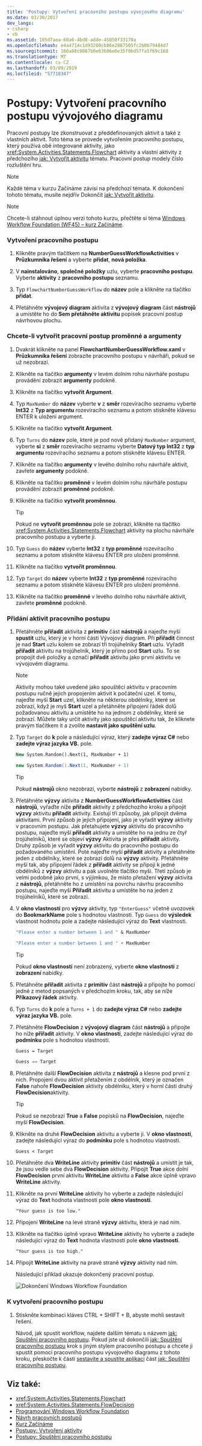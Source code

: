 ```yaml
---
title: 'Postupy: Vytvoření pracovního postupu vývojového diagramu'
ms.date: 03/30/2017
dev_langs:
- csharp
- vb
ms.assetid: 185d7aea-68a6-4bd8-adde-45050f33170a
ms.openlocfilehash: e4a4714c1d93280cb86e2887505fc2b0b79484d7
ms.sourcegitcommit: 160a88c8087b0e63606e6e35f9bd57fa5f69c168
ms.translationtype: MT
ms.contentlocale: cs-CZ
ms.lasthandoff: 03/09/2019
ms.locfileid: "57718347"
---
```

# <a name="how-to-create-a-flowchart-workflow"></a>Postupy: Vytvoření pracovního postupu vývojového diagramu
Pracovní postupy lze zkonstruovat z předdefinovaných aktivit a také z vlastních aktivit. Toto téma se provede vytvořením pracovního postupu, který používá obě integrované aktivity, jako <xref:System.Activities.Statements.Flowchart> aktivity a vlastní aktivity z předchozího [jak: Vytvořit aktivitu](how-to-create-an-activity.md) tématu. Pracovní postup modely číslo rozluštění hru.  
  
> [!NOTE]
>  Každé téma v kurzu Začínáme závisí na předchozí témata. K dokončení tohoto tématu, musíte nejdřív Dokončit [jak: Vytvořit aktivitu](how-to-create-an-activity.md).  
  
> [!NOTE]
>  Chcete-li stáhnout úplnou verzi tohoto kurzu, přečtěte si téma [Windows Workflow Foundation (WF45) – kurz Začínáme](https://go.microsoft.com/fwlink/?LinkID=248976).  
  
### <a name="to-create-the-workflow"></a>Vytvoření pracovního postupu  
  
1.  Klikněte pravým tlačítkem na **NumberGuessWorkflowActivities** v **Průzkumníka řešení** a vyberte **přidat**, **nová položka**.  
  
2.  V **nainstalováno**, **společné položky** uzlu, vyberte **pracovního postupu**. Vyberte **aktivity** z **pracovního postupu** seznamu.  
  
3.  Typ `FlowchartNumberGuessWorkflow` do **název** pole a klikněte na tlačítko **přidat**.  
  
4.  Přetáhněte **vývojový diagram** aktivita z **vývojový diagram** část **nástrojů** a umístěte ho do **Sem přetáhněte aktivitu** popisek pracovní postup návrhovou plochu.  
  
### <a name="to-create-the-workflow-variables-and-arguments"></a>Chcete-li vytvořit pracovní postup proměnné a argumenty  
  
1.  Dvakrát klikněte na panel **FlowchartNumberGuessWorkflow.xaml** v **Průzkumníka řešení** zobrazíte pracovního postupu v návrháři, pokud se už nezobrazí.  
  
2.  Klikněte na tlačítko **argumenty** v levém dolním rohu návrháře postupu provádění zobrazit **argumenty** podokně.  
  
3.  Klikněte na tlačítko **vytvořit Argument**.  
  
4.  Typ `MaxNumber` do **název** vyberte **v** z **směr** rozevíracího seznamu vyberte **Int32** z **Typ argumentu** rozevíracího seznamu a potom stiskněte klávesu ENTER k uložení argument.  
  
5.  Klikněte na tlačítko **vytvořit Argument**.  
  
6.  Typ `Turns` do **název** pole, které je pod nově přidaný `MaxNumber` argument, vyberte **si** z **směr** rozevíracího seznamu vyberte  **Datový typ Int32** z **typ argumentu** rozevíracího seznamu a potom stiskněte klávesu ENTER.  
  
7.  Klikněte na tlačítko **argumenty** v levého dolního rohu návrháře aktivit, zavřete **argumenty** podokně.  
  
8.  Klikněte na tlačítko **proměnné** v levém dolním rohu návrháře postupu provádění zobrazit **proměnné** podokně.  
  
9. Klikněte na tlačítko **vytvořit proměnnou**.  
  
    > [!TIP]
    >  Pokud ne **vytvořit proměnnou** pole se zobrazí, klikněte na tlačítko <xref:System.Activities.Statements.Flowchart> aktivity na plochu návrháře pracovního postupu a vyberte ji.  
  
10. Typ `Guess` do **název** vyberte **Int32** z **typ proměnné** rozevíracího seznamu a potom stiskněte klávesu ENTER pro uložení proměnné.  
  
11. Klikněte na tlačítko **vytvořit proměnnou**.  
  
12. Typ `Target` do **název** vyberte **Int32** z **typ proměnné** rozevíracího seznamu a potom stiskněte klávesu ENTER pro uložení proměnné.  
  
13. Klikněte na tlačítko **proměnné** v levého dolního rohu návrháře aktivit, zavřete **proměnné** podokně.  
  
### <a name="to-add-the-workflow-activities"></a>Přidání aktivit pracovního postupu  
  
1.  Přetáhněte **přiřadit** aktivita z **primitiv** část **nástrojů** a najeďte myší **spustit** uzlu, který je v horní části Vývojový diagram. Při **přiřadit** činnost je nad **Start** uzlu kolem se zobrazí tři trojúhelníky **Start** uzlu. Vyřadit **přiřadit** aktivitu na trojúhelník, který je přímo pod **Start** uzlu. To se propojit dvě položky a označí **přiřadit** aktivitu jako první aktivitu ve vývojovém diagramu.  
  
    > [!NOTE]
    >  Aktivity mohou také uvedené jako spouštěcí aktivitu v pracovním postupu ručně jejich propojením aktivit k počáteční uzel. K tomu, najeďte myší **Start** uzel, klikněte na některou obdélníky, které se zobrazí, když je myš **Start** uzel a přetáhněte připojení řádek dolů požadovanou aktivitu a umístěte ho na jednom z obdélníky, které se zobrazí. Můžete taky určit aktivity jako spouštěcí aktivitu tak, že kliknete pravým tlačítkem it a zvolíte **nastavit jako spuštění uzlu**.  
  
2.  Typ `Target` do **k** pole a následující výraz, který **zadejte výraz C#** nebo **zadejte výraz jazyka VB.** pole.  
  
    ```vb  
    New System.Random().Next(1, MaxNumber + 1)  
    ```  
  
    ```csharp  
    new System.Random().Next(1, MaxNumber + 1)  
    ```  
  
    > [!TIP]
    >  Pokud **nástrojů** okno nezobrazí, vyberte **nástrojů** z **zobrazení** nabídky.  
  
3.  Přetáhněte **výzvy** aktivita z **NumberGuessWorkflowActivities** část **nástrojů**, vyřaďte níže **přiřadit** aktivity z předchozího kroku a připojit **výzvy** aktivitu **přiřadit** aktivity. Existují tři způsoby, jak připojit dvěma aktivitami. První způsob je jejich připojení, jako je vyřadit **výzvy** aktivity v pracovním postupu. Jak přetahujete **výzvy** aktivitu do pracovního postupu, najeďte myší **přiřadit** aktivity a umístěte ho na jednu ze čtyř trojúhelníků, které se objeví **výzvy** Aktivita je přes **přiřadit** aktivity. Druhý způsob je vyřadit **výzvy** aktivitu do pracovního postupu do požadovaného umístění. Poté najeďte myší **přiřadit** aktivity a přetáhněte jeden z obdélníky, které se zobrazí dolů na **výzvy** aktivity. Přetáhněte myší tak, aby připojení řádek z **přiřadit** aktivity se připojí k jedné obdélníků z **výzvy** aktivitu a pak uvolněte tlačítko myši. Třetí způsob je velmi podobně jako první, s výjimkou, že místo přetažení **výzvy** aktivita z **nástrojů**, přetáhněte ho z umístění na povrchu návrhu pracovního postupu, najeďte myší  **Přiřadit** aktivitu a umístěte ho na jeden z trojúhelníků, které se zobrazí.  
  
4.  V **okno vlastností** pro **výzvy** aktivity, typ `"EnterGuess"` včetně uvozovek do **BookmarkName** pole s hodnotou vlastnosti. Typ `Guess` do **výsledek** vlastnost hodnotu pole a zadejte následující výraz do **Text** vlastnosti.  
  
    ```vb  
    "Please enter a number between 1 and " & MaxNumber  
    ```  
  
    ```csharp  
    "Please enter a number between 1 and " + MaxNumber  
    ```  
  
    > [!TIP]
    >  Pokud **okno vlastností** není zobrazený, vyberte **okno vlastností** z **zobrazení** nabídky.  
  
5.  Přetáhněte **přiřadit** aktivita z **primitiv** část **nástrojů** a připojte ho pomocí jedné z metod popsaných v předchozím kroku, tak, aby se níže  **Příkazový řádek** aktivity.  
  
6.  Typ `Turns` do **k** pole a `Turns + 1` do **zadejte výraz C#** nebo **zadejte výraz jazyka VB.** pole.  
  
7.  Přetáhněte **FlowDecision** z **vývojový diagram** část **nástrojů** a připojte ho níže **přiřadit** aktivity. V **okno vlastností**, zadejte následující výraz do **podmínku** pole s hodnotou vlastnosti.  
  
    ```vb  
    Guess = Target  
    ```  
  
    ```csharp  
    Guess == Target  
    ```  
  
8.  Přetáhněte další **FlowDecision** aktivita z **nástrojů** a klesne pod první z nich. Propojení dvou aktivit přetažením z obdélník, který je označen **False** nahoře **FlowDecision** aktivity obdélníku, který v horní části druhý **FlowDecision**aktivity.  
  
    > [!TIP]
    >  Pokud se nezobrazí **True** a **False** popisků na **FlowDecision**, najeďte myší **FlowDecision**.  
  
9. Klikněte na druhé **FlowDecision** aktivitu a vyberte ji. V **okno vlastností**, zadejte následující výraz do **podmínku** pole s hodnotou vlastnosti.  
  
    ```
    Guess < Target  
    ```  
  
10. Přetáhněte dva **WriteLine** aktivity **primitiv** část **nástrojů** a umístit je tak, že jsou vedle sebe dva **FlowDecision**  aktivity. Připojit **True** akce dolní **FlowDecision** první aktivitu **WriteLine** aktivitu a **False** akce úplně vpravo **WriteLine** aktivity.  
  
11. Klikněte na první **WriteLine** aktivity ho vyberte a zadejte následující výraz do **Text** hodnota vlastnosti pole **okno vlastností**.  
  
    ```
    "Your guess is too low."  
    ```  
  
12. Připojení **WriteLine** na levé straně **výzvy** aktivitu, která je nad ním.  
  
13. Klikněte na tlačítko úplně vpravo **WriteLine** aktivity ho vyberte a zadejte následující výraz do **Text** hodnota vlastnosti pole **okno vlastností**.  
  
    ```
    "Your guess is too high."  
    ```  
  
14. Připojit **WriteLine** aktivity na pravé straně **výzvy** aktivity nad ním.  
  
     Následující příklad ukazuje dokončený pracovní postup.  
  
     ![Dokončení Windows Workflow Foundation](./media/gettingstartedtutorialcompletedflowchart.PNG "GettingStartedTutorialCompletedFlowchart")  
  
### <a name="to-build-the-workflow"></a>K vytvoření pracovního postupu  
  
1.  Stiskněte kombinaci kláves CTRL + SHIFT + B, abyste mohli sestavit řešení.  
  
     Návod, jak spustit workflow, najdete dalším tématu s názvem [jak: Spuštění pracovního postupu](how-to-run-a-workflow.md). Pokud jste už dokončili [jak: Spuštění pracovního postupu](how-to-run-a-workflow.md) krok s jiným stylem pracovního postupu a chcete ji spustit pomocí pracovního postupu vývojového diagramu z tohoto kroku, přeskočte k části [sestavíte a spustíte aplikaci](how-to-run-a-workflow.md#BKMK_ToRunTheApplication) část [jak: Spuštění pracovního postupu](how-to-run-a-workflow.md).  
  
## <a name="see-also"></a>Viz také:
- <xref:System.Activities.Statements.Flowchart>
- <xref:System.Activities.Statements.FlowDecision>
- [Programování Windows Workflow Foundation](programming.md)
- [Návrh pracovních postupů](designing-workflows.md)
- [Kurz Začínáme](getting-started-tutorial.md)
- [Postupy: Vytvoření aktivity](how-to-create-an-activity.md)
- [Postupy: Spuštění pracovního postupu](how-to-run-a-workflow.md)
